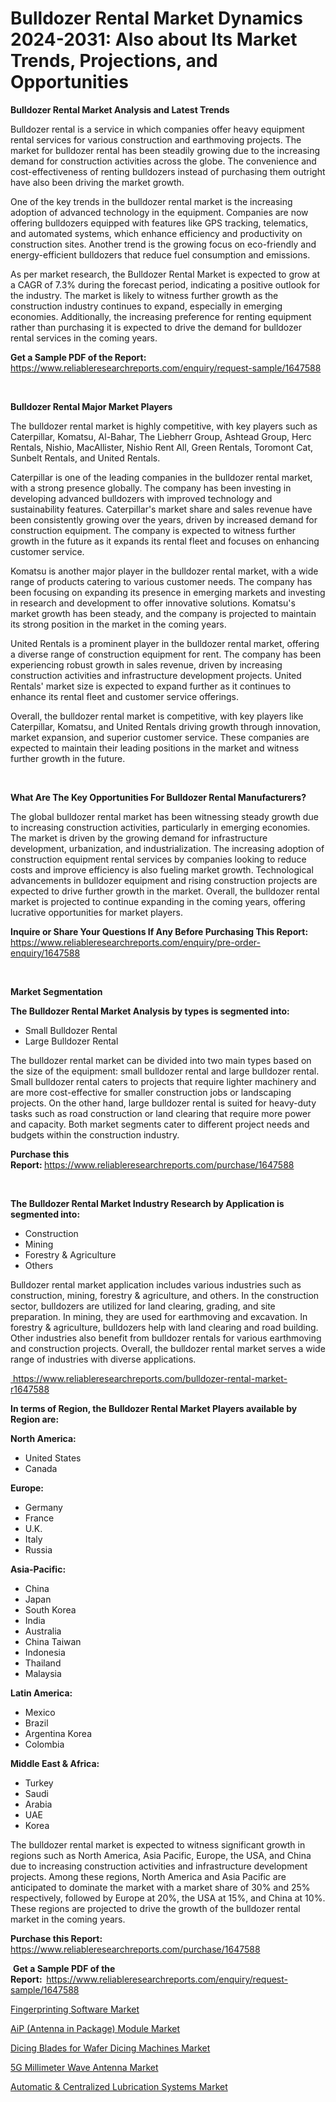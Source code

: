 <p><h1>Bulldozer Rental Market Dynamics 2024-2031: Also about Its Market Trends, Projections, and Opportunities</h1></p><p><strong>Bulldozer Rental Market Analysis and Latest Trends</strong></p>
<p><p>Bulldozer rental is a service in which companies offer heavy equipment rental services for various construction and earthmoving projects. The market for bulldozer rental has been steadily growing due to the increasing demand for construction activities across the globe. The convenience and cost-effectiveness of renting bulldozers instead of purchasing them outright have also been driving the market growth.</p><p>One of the key trends in the bulldozer rental market is the increasing adoption of advanced technology in the equipment. Companies are now offering bulldozers equipped with features like GPS tracking, telematics, and automated systems, which enhance efficiency and productivity on construction sites. Another trend is the growing focus on eco-friendly and energy-efficient bulldozers that reduce fuel consumption and emissions.</p><p>As per market research, the Bulldozer Rental Market is expected to grow at a CAGR of 7.3% during the forecast period, indicating a positive outlook for the industry. The market is likely to witness further growth as the construction industry continues to expand, especially in emerging economies. Additionally, the increasing preference for renting equipment rather than purchasing it is expected to drive the demand for bulldozer rental services in the coming years.</p></p>
<p><strong>Get a Sample PDF of the Report:&nbsp;</strong> <a href="https://www.reliableresearchreports.com/enquiry/request-sample/1647588">https://www.reliableresearchreports.com/enquiry/request-sample/1647588</a></p>
<p>&nbsp;</p>
<p><strong>Bulldozer Rental Major Market Players</strong></p>
<p><p>The bulldozer rental market is highly competitive, with key players such as Caterpillar, Komatsu, Al-Bahar, The Liebherr Group, Ashtead Group, Herc Rentals, Nishio, MacAllister, Nishio Rent All, Green Rentals, Toromont Cat, Sunbelt Rentals, and United Rentals.</p><p>Caterpillar is one of the leading companies in the bulldozer rental market, with a strong presence globally. The company has been investing in developing advanced bulldozers with improved technology and sustainability features. Caterpillar's market share and sales revenue have been consistently growing over the years, driven by increased demand for construction equipment. The company is expected to witness further growth in the future as it expands its rental fleet and focuses on enhancing customer service.</p><p>Komatsu is another major player in the bulldozer rental market, with a wide range of products catering to various customer needs. The company has been focusing on expanding its presence in emerging markets and investing in research and development to offer innovative solutions. Komatsu's market growth has been steady, and the company is projected to maintain its strong position in the market in the coming years.</p><p>United Rentals is a prominent player in the bulldozer rental market, offering a diverse range of construction equipment for rent. The company has been experiencing robust growth in sales revenue, driven by increasing construction activities and infrastructure development projects. United Rentals' market size is expected to expand further as it continues to enhance its rental fleet and customer service offerings.</p><p>Overall, the bulldozer rental market is competitive, with key players like Caterpillar, Komatsu, and United Rentals driving growth through innovation, market expansion, and superior customer service. These companies are expected to maintain their leading positions in the market and witness further growth in the future.</p></p>
<p>&nbsp;</p>
<p><strong>What Are The Key Opportunities For Bulldozer Rental Manufacturers?</strong></p>
<p><p>The global bulldozer rental market has been witnessing steady growth due to increasing construction activities, particularly in emerging economies. The market is driven by the growing demand for infrastructure development, urbanization, and industrialization. The increasing adoption of construction equipment rental services by companies looking to reduce costs and improve efficiency is also fueling market growth. Technological advancements in bulldozer equipment and rising construction projects are expected to drive further growth in the market. Overall, the bulldozer rental market is projected to continue expanding in the coming years, offering lucrative opportunities for market players.</p></p>
<p><strong>Inquire or Share Your Questions If Any Before Purchasing This Report:</strong> <a href="https://www.reliableresearchreports.com/enquiry/pre-order-enquiry/1647588">https://www.reliableresearchreports.com/enquiry/pre-order-enquiry/1647588</a></p>
<p>&nbsp;</p>
<p><strong>Market Segmentation</strong></p>
<p><strong>The Bulldozer Rental Market Analysis by types is segmented into:</strong></p>
<p><ul><li>Small Bulldozer Rental</li><li>Large Bulldozer Rental</li></ul></p>
<p><p>The bulldozer rental market can be divided into two main types based on the size of the equipment: small bulldozer rental and large bulldozer rental. Small bulldozer rental caters to projects that require lighter machinery and are more cost-effective for smaller construction jobs or landscaping projects. On the other hand, large bulldozer rental is suited for heavy-duty tasks such as road construction or land clearing that require more power and capacity. Both market segments cater to different project needs and budgets within the construction industry.</p></p>
<p><strong>Purchase this Report:&nbsp;</strong><a href="https://www.reliableresearchreports.com/purchase/1647588">https://www.reliableresearchreports.com/purchase/1647588</a></p>
<p>&nbsp;</p>
<p><strong>The Bulldozer Rental Market Industry Research by Application is segmented into:</strong></p>
<p><ul><li>Construction</li><li>Mining</li><li>Forestry & Agriculture</li><li>Others</li></ul></p>
<p><p>Bulldozer rental market application includes various industries such as construction, mining, forestry & agriculture, and others. In the construction sector, bulldozers are utilized for land clearing, grading, and site preparation. In mining, they are used for earthmoving and excavation. In forestry & agriculture, bulldozers help with land clearing and road building. Other industries also benefit from bulldozer rentals for various earthmoving and construction projects. Overall, the bulldozer rental market serves a wide range of industries with diverse applications.</p></p>
<p><a href="https://www.reliableresearchreports.com/bulldozer-rental-market-r1647588">&nbsp;https://www.reliableresearchreports.com/bulldozer-rental-market-r1647588</a></p>
<p><strong>In terms of Region, the Bulldozer Rental Market Players available by Region are:</strong></p>
<p>
    <p> <strong> North America: </strong>
        <ul>
            <li>United States</li>
            <li>Canada</li>
        </ul>
        </p> 
    <p> <strong> Europe: </strong>
        <ul>
            <li>Germany</li>
            <li>France</li>
            <li>U.K.</li>
            <li>Italy</li>
            <li>Russia</li>
        </ul>
        </p> 
    <p> <strong> Asia-Pacific: </strong>
        <ul>
            <li>China</li>
            <li>Japan</li>
            <li>South Korea</li>
            <li>India</li>
            <li>Australia</li>
            <li>China Taiwan</li>
            <li>Indonesia</li>
            <li>Thailand</li>
            <li>Malaysia</li>
        </ul>
        </p> 
    <p> <strong> Latin America: </strong>
        <ul>
            <li>Mexico</li>
            <li>Brazil</li>
            <li>Argentina Korea</li>
            <li>Colombia</li>
        </ul>
        </p> 
    <p> <strong> Middle East & Africa: </strong>
        <ul>
            <li>Turkey</li>
            <li>Saudi</li>
            <li>Arabia</li>
            <li>UAE</li>
            <li>Korea</li>
        </ul>
    </p>
    </p>
<p><p>The bulldozer rental market is expected to witness significant growth in regions such as North America, Asia Pacific, Europe, the USA, and China due to increasing construction activities and infrastructure development projects. Among these regions, North America and Asia Pacific are anticipated to dominate the market with a market share of 30% and 25% respectively, followed by Europe at 20%, the USA at 15%, and China at 10%. These regions are projected to drive the growth of the bulldozer rental market in the coming years.</p></p>
<p><strong>Purchase this Report: </strong><a href="https://www.reliableresearchreports.com/purchase/1647588">https://www.reliableresearchreports.com/purchase/1647588</a></p>
<p>&nbsp;<strong>Get a Sample PDF of the Report:&nbsp;&nbsp;</strong><a href="https://www.reliableresearchreports.com/enquiry/request-sample/1647588">https://www.reliableresearchreports.com/enquiry/request-sample/1647588</a></p>
<p><strong></strong></p>
<p><p><a href="https://github.com/graysonwolfe1913/Market-Research-Report-List-1/blob/main/fingerprinting-software-market.md">Fingerprinting Software Market</a></p><p><a href="https://medium.com/@merlrolfson/global-aip-antenna-in-package-module-market-status-2024-2031-and-forecast-by-region-product-769cb0a7f20b">AiP (Antenna in Package) Module Market</a></p><p><a href="https://www.linkedin.com/pulse/global-dicing-blades-wafer-machines-market-opportunities-forecast-nlvxf">Dicing Blades for Wafer Dicing Machines Market</a></p><p><a href="https://medium.com/@merlrolfson/5g-millimeter-wave-antenna-market-size-share-analysis-growth-trends-forecasts-2024-2031-316665d6416d">5G Millimeter Wave Antenna Market</a></p><p><a href="https://www.linkedin.com/pulse/automatic-centralized-lubrication-systems-market-analysis-yi9rc">Automatic & Centralized Lubrication Systems Market</a></p></p>